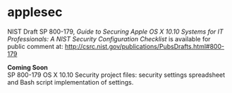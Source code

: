 # applesec

NIST Draft SP 800-179, *Guide to Securing Apple OS X 10.10 Systems for IT Professionals: A NIST Security Configuration Checklist* is available for public comment at: http://csrc.nist.gov/publications/PubsDrafts.html#800-179

**Coming Soon**  
SP 800-179 OS X 10.10 Security project files: security settings spreadsheet and Bash script implementation of settings.
